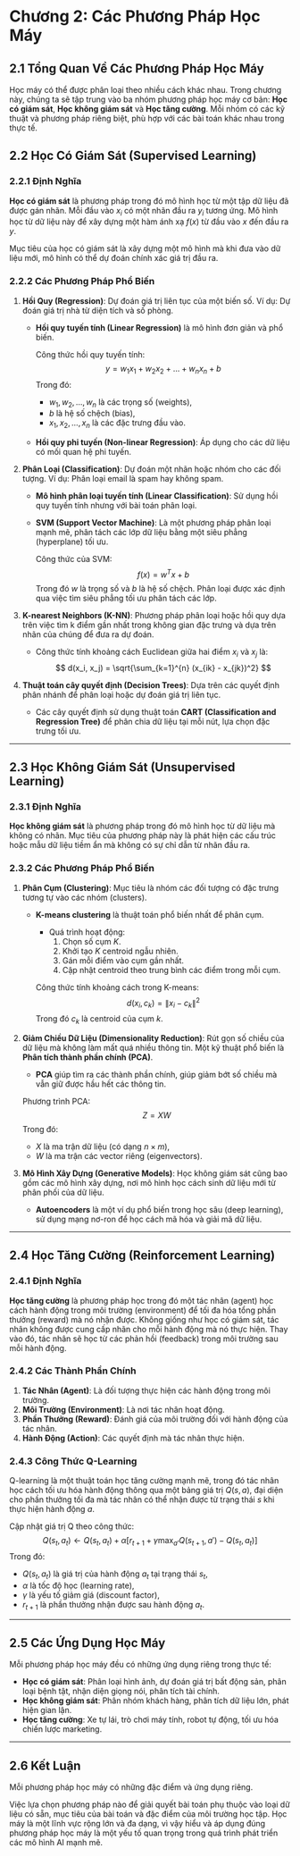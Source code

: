 # Chương 2: Các Phương Pháp Học Máy

## 2.1 Tổng Quan Về Các Phương Pháp Học Máy

Học máy có thể được phân loại theo nhiều cách khác nhau. Trong chương này, chúng ta sẽ tập trung vào ba nhóm phương pháp học máy cơ bản: **Học có giám sát**, **Học không giám sát** và **Học tăng cường**. Mỗi nhóm có các kỹ thuật và phương pháp riêng biệt, phù hợp với các bài toán khác nhau trong thực tế.

## 2.2 Học Có Giám Sát (Supervised Learning)

### 2.2.1 Định Nghĩa

**Học có giám sát** là phương pháp trong đó mô hình học từ một tập dữ liệu đã được gán nhãn. Mỗi đầu vào $x_i$ có một nhãn đầu ra $y_i$ tương ứng. Mô hình học từ dữ liệu này để xây dựng một hàm ánh xạ $f(x)$ từ đầu vào $x$ đến đầu ra $y$.

Mục tiêu của học có giám sát là xây dựng một mô hình mà khi đưa vào dữ liệu mới, mô hình có thể dự đoán chính xác giá trị đầu ra.

### 2.2.2 Các Phương Pháp Phổ Biến

1. **Hồi Quy (Regression)**: Dự đoán giá trị liên tục của một biến số. Ví dụ: Dự đoán giá trị nhà từ diện tích và số phòng.
   
   - **Hồi quy tuyến tính (Linear Regression)** là mô hình đơn giản và phổ biến.
   
     Công thức hồi quy tuyến tính:
      $$
      y = w_1 x_1 + w_2 x_2 + ... + w_n x_n + b
      $$
     Trong đó:
     - $w_1, w_2, ..., w_n$ là các trọng số (weights),
     - $b$ là hệ số chệch (bias),
     - $x_1, x_2, ..., x_n$ là các đặc trưng đầu vào.

   - **Hồi quy phi tuyến (Non-linear Regression)**: Áp dụng cho các dữ liệu có mối quan hệ phi tuyến.

2. **Phân Loại (Classification)**: Dự đoán một nhãn hoặc nhóm cho các đối tượng. Ví dụ: Phân loại email là spam hay không spam.

   - **Mô hình phân loại tuyến tính (Linear Classification)**: Sử dụng hồi quy tuyến tính nhưng với bài toán phân loại.
   
   - **SVM (Support Vector Machine)**: Là một phương pháp phân loại mạnh mẽ, phân tách các lớp dữ liệu bằng một siêu phẳng (hyperplane) tối ưu.
   
     Công thức của SVM:
     $$
     f(x) = w^T x + b
     $$
     Trong đó $w$ là trọng số và $b$ là hệ số chệch. Phân loại được xác định qua việc tìm siêu phẳng tối ưu phân tách các lớp.

3. **K-nearest Neighbors (K-NN)**: Phương pháp phân loại hoặc hồi quy dựa trên việc tìm k điểm gần nhất trong không gian đặc trưng và dựa trên nhãn của chúng để đưa ra dự đoán.

   - Công thức tính khoảng cách Euclidean giữa hai điểm $x_i$ và $x_j$ là:
     $$
     d(x_i, x_j) = \sqrt{\sum_{k=1}^{n} (x_{ik} - x_{jk})^2}
     $$

4. **Thuật toán cây quyết định (Decision Trees)**: Dựa trên các quyết định phân nhánh để phân loại hoặc dự đoán giá trị liên tục.

   - Các cây quyết định sử dụng thuật toán **CART (Classification and Regression Tree)** để phân chia dữ liệu tại mỗi nút, lựa chọn đặc trưng tối ưu.

---

## 2.3 Học Không Giám Sát (Unsupervised Learning)

### 2.3.1 Định Nghĩa

**Học không giám sát** là phương pháp trong đó mô hình học từ dữ liệu mà không có nhãn. Mục tiêu của phương pháp này là phát hiện các cấu trúc hoặc mẫu dữ liệu tiềm ẩn mà không có sự chỉ dẫn từ nhãn đầu ra.

### 2.3.2 Các Phương Pháp Phổ Biến

1. **Phân Cụm (Clustering)**: Mục tiêu là nhóm các đối tượng có đặc trưng tương tự vào các nhóm (clusters).

   - **K-means clustering** là thuật toán phổ biến nhất để phân cụm.
   
     - Quá trình hoạt động:
       1. Chọn số cụm $K$.
       2. Khởi tạo $K$ centroid ngẫu nhiên.
       3. Gán mỗi điểm vào cụm gần nhất.
       4. Cập nhật centroid theo trung bình các điểm trong mỗi cụm.
   
     Công thức tính khoảng cách trong K-means:
     $$
     d(x_i, c_k) = \| x_i - c_k \|^2
     $$
     Trong đó $c_k$ là centroid của cụm $k$.

2. **Giảm Chiều Dữ Liệu (Dimensionality Reduction)**: Rút gọn số chiều của dữ liệu mà không làm mất quá nhiều thông tin. Một kỹ thuật phổ biến là **Phân tích thành phần chính (PCA)**.

   - **PCA** giúp tìm ra các thành phần chính, giúp giảm bớt số chiều mà vẫn giữ được hầu hết các thông tin.
   
   Phương trình PCA:
   $$
   Z = X W
   $$
   Trong đó:
   - $X$ là ma trận dữ liệu (có dạng $n \times m$),
   - $W$ là ma trận các vector riêng (eigenvectors).

3. **Mô Hình Xây Dựng (Generative Models)**: Học không giám sát cũng bao gồm các mô hình xây dựng, nơi mô hình học cách sinh dữ liệu mới từ phân phối của dữ liệu.

   - **Autoencoders** là một ví dụ phổ biến trong học sâu (deep learning), sử dụng mạng nơ-ron để học cách mã hóa và giải mã dữ liệu.

---

## 2.4 Học Tăng Cường (Reinforcement Learning)

### 2.4.1 Định Nghĩa

**Học tăng cường** là phương pháp học trong đó một tác nhân (agent) học cách hành động trong môi trường (environment) để tối đa hóa tổng phần thưởng (reward) mà nó nhận được. Không giống như học có giám sát, tác nhân không được cung cấp nhãn cho mỗi hành động mà nó thực hiện. Thay vào đó, tác nhân sẽ học từ các phản hồi (feedback) trong môi trường sau mỗi hành động.

### 2.4.2 Các Thành Phần Chính

1. **Tác Nhân (Agent)**: Là đối tượng thực hiện các hành động trong môi trường.
2. **Môi Trường (Environment)**: Là nơi tác nhân hoạt động.
3. **Phần Thưởng (Reward)**: Đánh giá của môi trường đối với hành động của tác nhân.
4. **Hành Động (Action)**: Các quyết định mà tác nhân thực hiện.

### 2.4.3 Công Thức Q-Learning

Q-learning là một thuật toán học tăng cường mạnh mẽ, trong đó tác nhân học cách tối ưu hóa hành động thông qua một bảng giá trị $Q(s, a)$, đại diện cho phần thưởng tối đa mà tác nhân có thể nhận được từ trạng thái $s$ khi thực hiện hành động $a$.

Cập nhật giá trị Q theo công thức:
$$
Q(s_t, a_t) \leftarrow Q(s_t, a_t) + \alpha \left[ r_{t+1} + \gamma \max_{a'} Q(s_{t+1}, a') - Q(s_t, a_t) \right]
$$
Trong đó:
- $Q(s_t, a_t)$ là giá trị của hành động $a_t$ tại trạng thái $s_t$,
- $\alpha$ là tốc độ học (learning rate),
- $\gamma$ là yếu tố giảm giá (discount factor),
- $r_{t+1}$ là phần thưởng nhận được sau hành động $a_t$.

---

## 2.5 Các Ứng Dụng Học Máy

Mỗi phương pháp học máy đều có những ứng dụng riêng trong thực tế:

- **Học có giám sát**: Phân loại hình ảnh, dự đoán giá trị bất động sản, phân loại bệnh tật, nhận diện giọng nói, phân tích tài chính.
- **Học không giám sát**: Phân nhóm khách hàng, phân tích dữ liệu lớn, phát hiện gian lận.
- **Học tăng cường**: Xe tự lái, trò chơi máy tính, robot tự động, tối ưu hóa chiến lược marketing.

---

## 2.6 Kết Luận

Mỗi phương pháp học máy có những đặc điểm và ứng dụng riêng.

Việc lựa chọn phương pháp nào để giải quyết bài toán phụ thuộc vào loại dữ liệu có sẵn, mục tiêu của bài toán và đặc điểm của môi trường học tập. Học máy là một lĩnh vực rộng lớn và đa dạng, vì vậy hiểu và áp dụng đúng phương pháp học máy là một yếu tố quan trọng trong quá trình phát triển các mô hình AI mạnh mẽ.